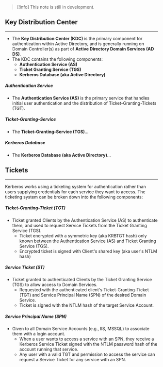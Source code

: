 
>[!info]
>This note is still in development.
## Key Distribution Center
---
- The **Key Distribution Center (KDC)** is the primary component for authentication within Active Directory, and is generally running on Domain Controller(s) as part of **Active Directory Domain Services (AD DS)**.
- The KDC contains the following components:
	- **Authentication Service (AS)**
	- **Ticket Granting Service (TGS)**
	- **Kerberos Database (aka Active Directory)**

##### Authentication Service
- The **Authentication Service (AS)** is the primary service that handles initial user authentication and the distribution of Ticket-Granting-Tickets (TGT).
##### Ticket-Granting-Service
- The **Ticket-Granting-Service (TGS)**...

##### Kerberos Database
- The **Kerberos Database (aka Active Directory)**...

## Tickets
---
Kerberos works using a ticketing system for authentication rather than users supplying credentials for each service they want to access.  The ticketing system can be broken down into the following components:

##### Ticket-Granting-Ticket (TGT)

- Ticket granted Clients by the Authentication Service (AS) to authenticate them, and used to request Service Tickets from the Ticket Granting Service (TGS).
	- Ticket encrypted with a symmetric key (aka KRBTGT hash) only known between the Authentication Service (AS) and Ticket Granting Service (TGS).
	- Encrypted ticket is signed with Client's shared key (aka user's NTLM hash)

##### Service Ticket (ST)

- Ticket granted to authenticated Clients by the Ticket Granting Service (TGS) to allow access to Domain Services.
	- Requested with the authenticated client's Ticket-Granting-Ticket (TGT) and Service Principal Name (SPN) of the desired Domain Service.
	- Ticket is signed with the NTLM hash of the target Service Account.

##### Service Principal Name (SPN)

- Given to all Domain Service Accounts (e.g., IIS, MSSQL) to associate them with a login account.
	- When a user wants to access a service with an SPN, they receive a Kerberos Service Ticket signed with the NTLM password hash of the account running that service.
	- Any user with a valid TGT and permission to access the service can request a Service Ticket for any service with an SPN.